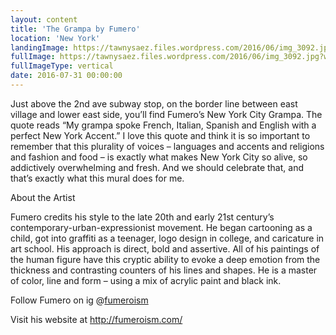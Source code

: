 ```yaml
---
layout: content
title: 'The Grampa by Fumero'
location: 'New York'
landingImage: https://tawnysaez.files.wordpress.com/2016/06/img_3092.jpg?w=500&h=500&crop=1
fullImage: https://tawnysaez.files.wordpress.com/2016/06/img_3092.jpg?w=1000
fullImageType: vertical
date: 2016-07-31 00:00:00
---
```

Just above the 2nd ave subway stop, on the border line between east village and lower east side, you’ll find Fumero’s New York City Grampa. The quote reads “My grampa spoke French, Italian, Spanish and English with a perfect New York Accent.” I love this quote and think it is so important to remember that this plurality of voices – languages and accents and religions and fashion and food – is exactly what makes New York City so alive, so addictively overwhelming and fresh. And we should celebrate that, and that’s exactly what this mural does for me.

About the Artist

Fumero credits his style to the late 20th and early 21st century’s contemporary-urban-expressionist movement. He began cartooning as a child, got into graffiti as a teenager, logo design in college, and caricature in art school. His approach is direct, bold and assertive. All of his paintings of the human figure have this cryptic ability to evoke a deep emotion from the thickness and contrasting counters of his lines and shapes. He is a master of color, line and form – using a mix of acrylic paint and black ink.

Follow Fumero on ig @<a href="https://www.instagram.com/fumeroism/" target="_blank">fumeroism</a>

Visit his website at <a href="http://fumeroism.com/" target="_blank">http://fumeroism.com/</a>